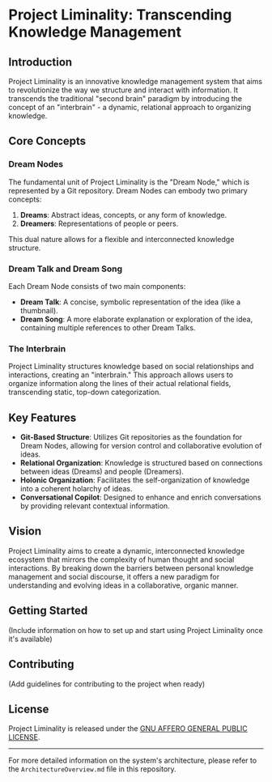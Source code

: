 # Project Liminality: Transcending Knowledge Management

## Introduction

Project Liminality is an innovative knowledge management system that aims to revolutionize the way we structure and interact with information. It transcends the traditional "second brain" paradigm by introducing the concept of an "interbrain" - a dynamic, relational approach to organizing knowledge.

## Core Concepts

### Dream Nodes

The fundamental unit of Project Liminality is the "Dream Node," which is represented by a Git repository. Dream Nodes can embody two primary concepts:

1. **Dreams**: Abstract ideas, concepts, or any form of knowledge.
2. **Dreamers**: Representations of people or peers.

This dual nature allows for a flexible and interconnected knowledge structure.

### Dream Talk and Dream Song

Each Dream Node consists of two main components:

- **Dream Talk**: A concise, symbolic representation of the idea (like a thumbnail).
- **Dream Song**: A more elaborate explanation or exploration of the idea, containing multiple references to other Dream Talks.

### The Interbrain

Project Liminality structures knowledge based on social relationships and interactions, creating an "interbrain." This approach allows users to organize information along the lines of their actual relational fields, transcending static, top-down categorization.

## Key Features

- **Git-Based Structure**: Utilizes Git repositories as the foundation for Dream Nodes, allowing for version control and collaborative evolution of ideas.
- **Relational Organization**: Knowledge is structured based on connections between ideas (Dreams) and people (Dreamers).
- **Holonic Organization**: Facilitates the self-organization of knowledge into a coherent holarchy of ideas.
- **Conversational Copilot**: Designed to enhance and enrich conversations by providing relevant contextual information.

## Vision

Project Liminality aims to create a dynamic, interconnected knowledge ecosystem that mirrors the complexity of human thought and social interactions. By breaking down the barriers between personal knowledge management and social discourse, it offers a new paradigm for understanding and evolving ideas in a collaborative, organic manner.

## Getting Started

(Include information on how to set up and start using Project Liminality once it's available)

## Contributing

(Add guidelines for contributing to the project when ready)

## License

Project Liminality is released under the [GNU AFFERO GENERAL PUBLIC LICENSE](LICENSE).

---

For more detailed information on the system's architecture, please refer to the `ArchitectureOverview.md` file in this repository.
